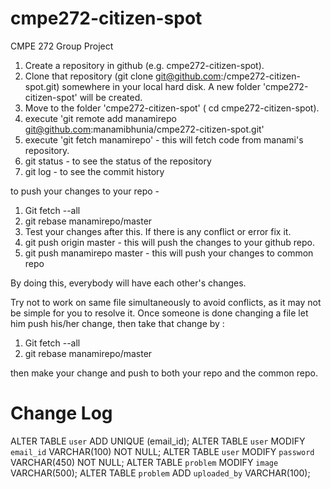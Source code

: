cmpe272-citizen-spot
====================

CMPE 272 Group Project


1. Create a repository in github (e.g. cmpe272-citizen-spot).
2. Clone that repository (git clone git@github.com:<your user name>/cmpe272-citizen-spot.git) somewhere in your local hard disk. A new folder 'cmpe272-citizen-spot' will be created.
3. Move to the folder 'cmpe272-citizen-spot' ( cd cmpe272-citizen-spot).
4. execute 'git remote add manamirepo git@github.com:manamibhunia/cmpe272-citizen-spot.git'
5. execute 'git fetch manamirepo' - this will fetch code from manami's repository.
6. git status - to see the status of the repository
7. git log - to see the commit history


to push your changes to your repo - 

1. Git fetch --all
2. git rebase manamirepo/master
3. Test your changes after this. If there is any conflict or error fix it.
4. git push origin master   - this will push the changes to your github repo.
5. git push manamirepo master - this will push your changes to common repo

By doing this, everybody will have each other's changes.

Try not to work on same file simultaneously to avoid conflicts, as it may not be simple for you to resolve it.
Once someone is done changing a file let him push his/her change, then take that change by :

1. Git fetch --all
2. git rebase manamirepo/master

then make your change and push to both your repo and the common repo.


Change Log
==========

ALTER TABLE `user` ADD UNIQUE (email_id);
ALTER TABLE `user` MODIFY `email_id` VARCHAR(100) NOT NULL;
ALTER TABLE `user` MODIFY `password` VARCHAR(450) NOT NULL;
ALTER TABLE `problem` MODIFY `image` VARCHAR(500);
ALTER TABLE `problem` ADD `uploaded_by` VARCHAR(100);


